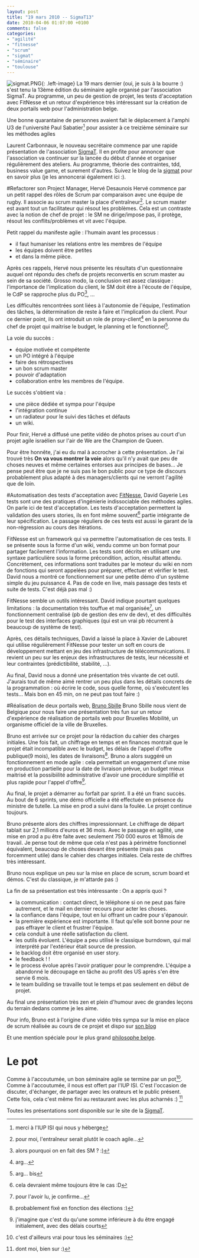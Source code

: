 ```yaml
---
layout: post
title: "19 mars 2010 -- SigmaT13"
date: 2010-04-06 01:07:00 +0100
comments: false
categories: 
- "agilité"
- "fitnesse"
- "scrum"
- "sigmat"
- "séminaire"
- "toulouse"
---
```

![sigmat.PNG](https://blog.crafting-labs.fr/images/logo/.sigmat_s.jpg){: .left-image}
La 19 mars dernier (oui, je suis à la bourre :) s'est tenu la 13ème édition du séminaire agile organisé par l'association SigmaT. Au programme, un peu de gestion de projet, les tests d'acceptation avec FitNesse et un retour d'expérience très intéressant sur la création de deux portails web pour l'administration belge.


Une bonne quarantaine de personnes avaient fait le déplacement à l'amphi U3 de l'université Paul Sabatier[^1] pour assister à ce treizième séminaire sur les méthodes agiles

Laurent Carbonnaux, le nouveau secrétaire commence par une rapide présentation de l'association [SigmaT](http://www.sigmat.fr). Il en profite pour annoncer que l'association va continuer sur la lancée du début d'année et organiser régulièrement des ateliers. Au programme, théorie des contraintes, tdd, business value game, et surement d'autres. Suivez le blog de la [sigmat](http://www.sigmat.fr) pour en savoir plus (je les annoncerai également ici :).

#Refactorer son Project Manager, Hervé Desaunois
Hervé commence par un petit rappel des rôles de Scrum par comparaison avec une équipe de rugby. Il associe au scrum master la place d'entraîneur[^2]. 
Le scrum master est avant tout un facilitateur qui résout les problèmes. Cela est un contraste avec la notion de chef de projet : le SM ne dirige/impose pas, il protège, résout les conflits/problèmes et vit avec l'équipe.

Petit rappel du manifeste agile : l'humain avant les processus :

* il faut humaniser les relations entre les membres de l'équipe
* les équipes doivent être petites
* et dans la même pièce.

Après ces rappels, Hervé nous présente les résultats d'un questionnaire auquel ont répondu des chefs de projets reconvertis en scrum master au sein de sa société.
Grosso modo, la conclusion est assez classique : l'importance de l'implication du client, le SM doit être à l'écoute de l'équipe, le CdP se rapproche plus du PO[^3], ...

Les difficultés rencontrées sont liées à l'autonomie de l'équipe, l'estimation des tâches, la détermination de reste à faire et l'implication du client. Pour ce dernier point, ils ont introduit un role de proxy-client[^4] en la personne du chef de projet qui maitrise le budget, le planning et le fonctionnel[^5].

La voie du succès :

* équipe motivée et compétente
* un PO intégré à l'équipe
* faire des rétrospectives
* un bon scrum master
* pouvoir d'adaptation
* collaboration entre les membres de l'équipe.

Le succès s'obtient via : 
* une pièce dédiée et sympa pour l'équipe
* l'intégration continue
* un radiateur pour le suivi des tâches et défauts
* un wiki.

Pour finir, Hervé a diffusé une petite vidéo de photos prises au court d'un projet agile israélien sur l'air de We are the Champion de Queen.

Pour être honnête, j'ai eu du mal à accrocher à cette présentation. Je l'ai trouvé très __On va vous montrer la voie__ alors qu'il n'y avait que peu de choses neuves et même certaines entorses aux principes de bases... Je pense peut être que je ne suis pas le bon public pour ce type de discours probablement plus adapté à des managers/clients qui ne verront l'agilité que de loin.


#Automatisation des tests d'acceptation avec [FitNesse](http://www.fitnesse.org), David Gayerie
Les tests sont une des pratiques d'ingénierie indissociable des méthodes agiles. On parle ici de test d'acceptation.
Les tests d'acceptation permettent la validation des users stories, ils en font même souvent[^6] partie intégrante de leur spécification.
Le passage réguliers de ces tests est aussi le garant de la non-régression au cours des itérations.

FitNesse est un framework qui va permettre l'automatisation de ces tests.
Il se présente sous la forme d'un wiki, vendu comme un bon format pour partager facilement l'information.
Les tests sont décrits en utilisant une syntaxe particulière sous la forme précondition, action, résultat attendu. 
Concrètement, ces informations sont traduites par le moteur du wiki en nom de fonctions qui seront appelées pour préparer, effectuer et vérifier le test.
David nous a montré ce fonctionnement sur une petite démo d'un système simple du jeu puissance 4. Pas de code en live, mais passage des tests et suite de tests. C'est déjà pas mal :)

FitNesse semble un outils intéressant. David indique pourtant quelques limitations : la documentation très touffue et mal organisée[^7], un fonctionnement centralisé (pb de gestion des env de dev), et des difficultés pour le test des interfaces graphiques (qui est un vrai pb récurrent à beaucoup de système de test).

Après, ces détails techniques, David a laissé la place à Xavier de Labouret qui utilise régulièrement FitNesse pour tester un soft en cours de développement mettant en jeu des infrastructure de télécommunications. Il revient un peu sur les enjeux des infrastructures de tests, leur nécessité et leur contraintes (prédictibilité, stabilité, ...).

Au final, David nous a donné une présentation très vivante de cet outil. J'aurais tout de même aimé rentrer un peu plus dans les détails concrets de la programmation : où écrire le code, sous quelle forme, où s'exécutent les tests... Mais bon en 45 min, on ne peut pas tout faire :)


#Réalisation de deux portails web, [Bruno Sbille](http://www.brunosbille.com)
Bruno Sbille nous vient de Belgique pour nous faire une présentation très fun sur un retour d'expérience de réalisation de portails web pour Bruxelles Mobilité, un organisme officiel de la ville de Bruxelles.

Bruno est arrivée sur ce projet pour la rédaction du cahier des charges initiales. Une fois fait, un chiffrage en temps et en finances montrait que le projet était incompatible avec le budget, les délais de l'appel d'offre publique(9 mois), les dates de livraisons[^8].
Bruno a alors suggéré un fonctionnement en mode agile : cela permettait un engagement d'une mise en production partielle pour la date de livraison prévue, un budget mieux maitrisé et la possibiilité administrative d'avoir une procédure simplifié et plus rapide pour l'appel d'offre[^9].

Au final, le projet a démarrer au forfait par sprint. Il a été un franc succès. Au bout de 6 sprints, une démo officielle a été effectuée en présence du ministre de tutelle. La mise en prod a suivi dans la foulée. Le projet continue toujours.

Bruno présente alors des chiffres impressionnant. Le chiffrage de départ tablait sur 2,1 millions d'euros et 36 mois. Avec le passage en agilité, une mise en prod a pu être faite avec seulement 750 000 euros et 18mois de travail.
Je pense tout de même que cela n'est pas à périmètre fonctionnel équivalent, beaucoup de choses devant être présente (mais pas forcemment utile) dans le cahier des charges initiales. Cela reste de chiffres très intéressant.

Bruno nous explique un peu sur la mise en place de scrum, scrum board et démos. C'est du classique, je m'attarde pas :)

La fin de sa présentation est très intéressante : On a appris quoi ?

* la communication : contact direct, le téléphone si on ne peut pas faire autrement, et le mail en dernier recours pour acter les choses.
* la confiance dans l'équipe, tout en lui offrant un cadre pour s'épanouir.
* la première expérience est importante. Il faut qu'elle soit bonne pour ne pas effrayer le client et frustrer l'équipe. 
* cela conduit à une réelle satisfaction du client.
* les outils évoluent. L'équipe a peu utilisé le classique burndown, qui mal interprété par l'extérieur était source de pression.
* le backlog doit être organisé en user story.
* le feedback ! !
* le process évolue après l'avoir pratiquer pour le comprendre. L'équipe a abandonné le découpage en tâche au profit des US après s'en être servie 6 mois.
* le team building se travaille tout le temps et pas seulement en début de projet.

Au final une présentation très zen et plein d'humour avec de grandes leçons du terrain dedans comme je les aime.

Pour info, Bruno est à l'origine d'une vidéo très sympa sur la mise en place de scrum réalisée au cours de ce projet et dispo sur [son blog](http://brunosbille.com/?p=63)

Et une mention spéciale pour le plus grand [philosophe belge](http://www.musclesfrombrussels.be).

# Le pot
Comme à l'accoutumée, un bon séminaire agile se termine par un pot[^10]. Comme à l'accoutumée, il nous est offert par l'IUP ISI. C'est l'occasion de discuter, d'échanger, de partager avec les orateurs et le public présent. Cette fois, cela c'est même fini au restaurant avec les plus acharnés :) [^11]

Toutes les présentations sont disponible sur le site de la [SigmaT](http://www.sigmat.fr).


[^1]: merci à l'IUP ISI qui nous y héberge
[^2]: pour moi, l'entraîneur serait plutôt le coach agile...
[^3]: alors pourquoi on en fait des SM ? :)
[^4]: arg...
[^5]: arg... bis
[^6]: cela devraient même toujours être le cas :D
[^7]: pour l'avoir lu, je confirme...
[^8]: probablement fixé en fonction des élections :)
[^9]: j'imagine que c'est du qu'une somme inférieure à du être engagé initialement, avec des délais courts
[^10]: c'est d'ailleurs vrai pour tous les séminaires :)
[^11]: dont moi, bien sur :)
